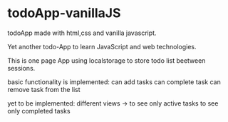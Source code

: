 # todoApp-vanillaJS
todoApp made with html,css and vanilla javascript.

Yet another todo-App to learn JavaScript and web technologies. 

This is one page App using localstorage to store todo list beetween sessions.

basic functionality is implemented:
can add tasks
can complete task
can remove task from the list

yet to be implemented: 
different views -> 
 to see only active tasks
 to see only completed tasks 
 
 
